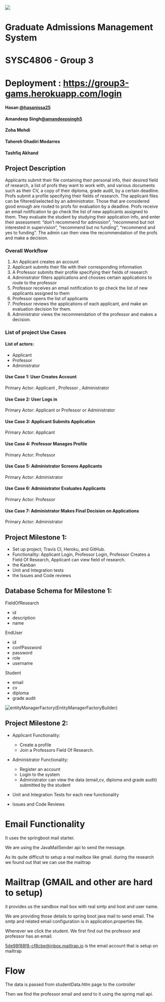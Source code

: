 ![](https://travis-ci.com/hasanissa25/GAMS.svg?token=HEzWgsEdthBJKxtEKe9t&branch=master)
# Graduate Admissions Management System 
# SYSC4806 - Group 3
# Deployment : https://group3-gams.herokuapp.com/login
#### Hasan [@hasanissa25](https://github.com/hasanissa25)
#### Amandeep Singh[@amandeepsingh5](https://github.com/amandeepsingh5)
#### Zoha Mehdi 
#### Tahereh Ghadiri Modarres
#### Tashfiq Akhand

## Project Description
Applicants submit their file containing their personal info, their desired field of research, a list of profs they want to work with, and various documents such as their CV, a copy of their diploma, grade audit, by a certain deadline. Profs submit a profile specifying their fields of research. The applicant files can be filtered/selected by an administrator. Those that are considered good enough are routed to profs for evaluation by a deadline. Profs receive an email notification to go check the list of new applicants assigned to them. They evaluate the student by studying their application info, and enter their assessment: “don’t recommend for admission”, “recommend but not interested in supervision”, “recommend but no funding”, “recommend and yes to funding”. The admin can then view the recommendation of the profs and make a decision.

### Overall Workflow 
1. An Applicant creates an account
1. Applicant submits their file with their corresponding information
1. A Professor submits their profile specifying their fields of research
1. Administrator filters applications and chooses certain applications to route to the professor 
1. Professor receives an email notification to go check the list of new applicants assigned to them
1. Professor opens the list of applicants
1. Professor reviews the applications of each applicant, and make an evaluation decision for them.
1. Administrator views the recommendation of the professor and makes a decision.
  
### List of project Use Cases
#### List of actors:
* Applicant
* Professor
* Administrator 

#### Use Case 1: User Creates Account 
Primary Actor: Applicant , Professor , Administrator

#### Use Case 2: User Logs in
Primary Actor: Applicant or Professor or Administrator

#### Use Case 3: Applicant Submits Application
Primary Actor: Applicant

#### Use Case 4: Professor Manages Profile
Primary Actor: Professor

#### Use Case 5: Administrator Screens Applicants
Primary Actor: Administrator

#### Use Case 6: Administrator Evaluates Applicants
Primary Actor: Professor

#### Use Case 7: Administrator Makes Final Decision on Applications
Primary Actor: Administrator


## Project Milestone 1:

* Set up project; Travis CI, Heroku, and GitHub.
* Functionality: Applicant Login, Professor Login, Professor Creates a Field Of Research, Applicant can view field of research.
* the Kanban
* Unit and Integration tests
* the Issues and Code reviews 

## Database Schema for Milestone 1:

FieldOfResearch

* id
* description
* name

EndUser

* id
* confPassword
* password
* role
* username 

Student

* email
* cv
* diploma
* grade audit

![entityManagerFactory(EntityManagerFactoryBuilder)](https://user-images.githubusercontent.com/34280127/76048172-0d570900-5f33-11ea-9ebe-1bd790f0a385.png)

## Project Milestone 2:
* Applicant Functionality: 
    * Create a profile
    * Join a Professors Field Of Research.
  
* Administrator Functionality:
    * Register an account
    * Login to the system
    * Administrator can view the data (email,cv, diploma and grade audit) submitted by the student
* Unit and Integration Tests for each new functionality
* Issues and Code Reviews 


# Email Functionality
It uses the springboot mail starter. 

We are using the JavaMailSender api to send the message.

As its quite difficult to setup a real mailbox like gmail. during the research we found out that we can use the mailtrap

# Mailtrap (GMAIL and other are hard to setup)

it provides us the sandbox mail box with real smtp and host and user name.

We are providing those details to spring boot java mail to send email.
The smtp and related email configuration is in application.properties file.

Whenever we click the student. We first find out the professor and professor has an email. 

5de98f88f8-cf8cbe@inbox.mailtrap.io is the email account that is setup on mailtrap

# Flow

The data is passed from studentData.htlm page to the controller

Then we find the professor email and send to it using the spring mail api.